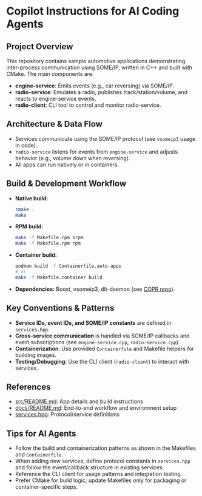 # Copilot Instructions for AI Coding Agents

## Project Overview
This repository contains sample automotive applications demonstrating inter-process communication using SOME/IP, written in C++ and built with CMake. The main components are:
- **engine-service**: Emits events (e.g., car reversing) via SOME/IP.
- **radio-service**: Emulates a radio, publishes track/station/volume, and reacts to engine-service events.
- **radio-client**: CLI tool to control and monitor radio-service.

## Architecture & Data Flow
- Services communicate using the SOME/IP protocol (see `vsomeip3` usage in code).
- `radio-service` listens for events from `engine-service` and adjusts behavior (e.g., volume down when reversing).
- All apps can run natively or in containers.

## Build & Development Workflow
- **Native build:**
  ```sh
  cmake .
  make
  ```
- **RPM build:**
  ```sh
  make -f Makefile.rpm srpm
  make -f Makefile.rpm rpm
  ```
- **Container build:**
  ```sh
  podman build -f Containerfile.auto-apps
  # or
  make -f Makefile.container build
  ```
- **Dependencies:** Boost, vsomeip3, dlt-daemon (see [COPR repo](https://copr.fedorainfracloud.org/coprs/alexl/cs9-sample-images/packages/)).

## Key Conventions & Patterns
- **Service IDs, event IDs, and SOME/IP constants** are defined in `services.hpp`.
- **Cross-service communication** is handled via SOME/IP callbacks and event subscriptions (see `engine-service.cpp`, `radio-service.cpp`).
- **Containerization**: Use provided `Containerfile` and Makefile helpers for building images.
- **Testing/Debugging**: Use the CLI client (`radio-client`) to interact with services.

## References
- [src/README.md](../src/README.md): App details and build instructions
- [docs/README.md](../docs/README.md): End-to-end workflow and environment setup
- [services.hpp](../src/services.hpp): Protocol/service definitions

## Tips for AI Agents
- Follow the build and containerization patterns as shown in the Makefiles and `Containerfile`.
- When adding new services, define protocol constants in `services.hpp` and follow the event/callback structure in existing services.
- Reference the CLI client for usage patterns and integration testing.
- Prefer CMake for build logic; update Makefiles only for packaging or container-specific steps.
